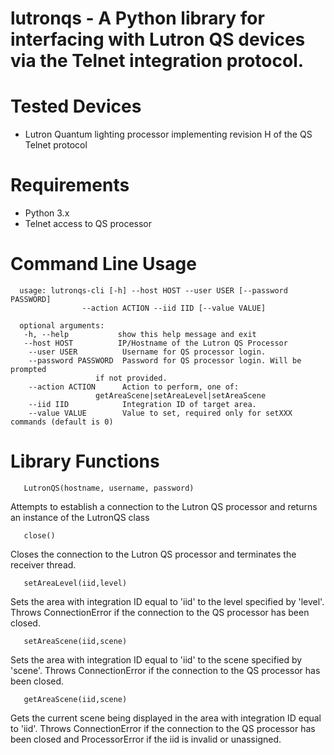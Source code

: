 # lutronqs - A Python library for interfacing with Lutron QS devices via the Telnet integration protocol.

# Tested Devices
 * Lutron Quantum lighting processor implementing revision H of the QS Telnet protocol

# Requirements
 * Python 3.x
 * Telnet access to QS processor

# Command Line Usage
      usage: lutronqs-cli [-h] --host HOST --user USER [--password PASSWORD]
                    --action ACTION --iid IID [--value VALUE]

      optional arguments:
       -h, --help           show this help message and exit
       --host HOST          IP/Hostname of the Lutron QS Processor
        --user USER          Username for QS processor login.
        --password PASSWORD  Password for QS processor login. Will be prompted 
                       if not provided.
        --action ACTION      Action to perform, one of:
                       getAreaScene|setAreaLevel|setAreaScene
        --iid IID            Integration ID of target area.
        --value VALUE        Value to set, required only for setXXX commands (default is 0)


# Library Functions
       LutronQS(hostname, username, password)
Attempts to establish a connection to the Lutron QS processor and returns an instance of the LutronQS class

       close()
Closes the connection to the Lutron QS processor and terminates the receiver thread.

       setAreaLevel(iid,level)
Sets the area with integration ID equal to 'iid' to the level specified by 'level'. Throws ConnectionError if the connection to the QS processor has been closed.

       setAreaScene(iid,scene)
Sets the area with integration ID equal to 'iid' to the scene specified by 'scene'. Throws ConnectionError if the connection to the QS processor has been closed.

       getAreaScene(iid,scene)
Gets the current scene being displayed in the area with integration ID equal to 'iid'. Throws ConnectionError if the connection to the QS processor has been closed and ProcessorError if the iid is invalid or unassigned.
